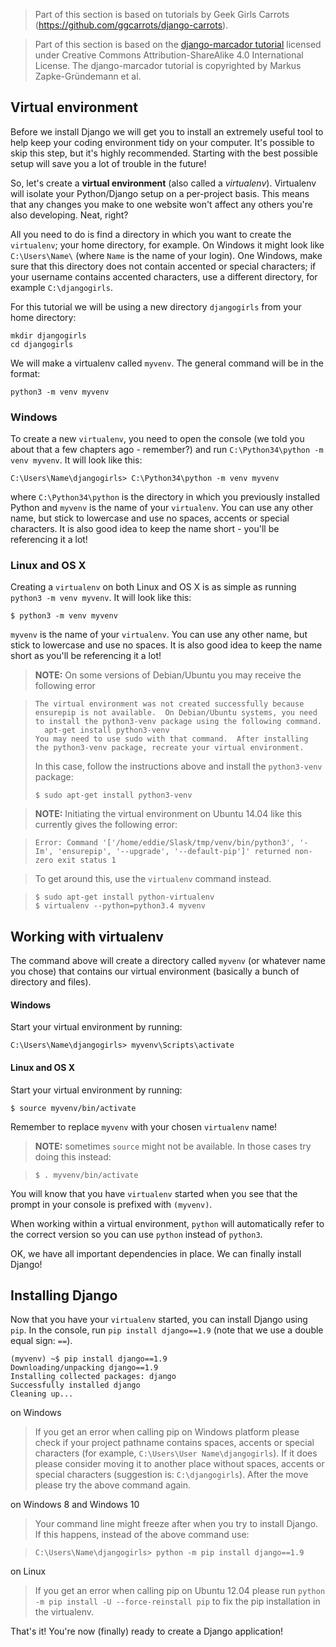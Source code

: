 > Part of this section is based on tutorials by Geek Girls Carrots (https://github.com/ggcarrots/django-carrots).

> Part of this section is based on the [django-marcador
tutorial](http://django-marcador.keimlink.de/) licensed under Creative Commons
Attribution-ShareAlike 4.0 International License. The django-marcador tutorial
is copyrighted by Markus Zapke-Gründemann et al.


## Virtual environment

Before we install Django we will get you to install an extremely useful tool to help keep your coding environment tidy on your computer. It's possible to skip this step, but it's highly recommended. Starting with the best possible setup will save you a lot of trouble in the future!

So, let's create a **virtual environment** (also called a *virtualenv*). Virtualenv will isolate your Python/Django setup on a per-project basis. This means that any changes you make to one website won't affect any others you're also developing. Neat, right?

All you need to do is find a directory in which you want to create the `virtualenv`; your home directory, for example. On Windows it might look like `C:\Users\Name\` (where `Name` is the name of your login). One Windows, make sure that this directory does not contain accented or special characters; if your username contains accented characters, use a different directory, for example `C:\djangogirls`.

For this tutorial we will be using a new directory `djangogirls` from your home directory:

    mkdir djangogirls
    cd djangogirls

We will make a virtualenv called `myvenv`. The general command will be in the format:

    python3 -m venv myvenv

### Windows

To create a new `virtualenv`, you need to open the console (we told you about that a few chapters ago - remember?) and run `C:\Python34\python -m venv myvenv`. It will look like this:

    C:\Users\Name\djangogirls> C:\Python34\python -m venv myvenv

where `C:\Python34\python` is the directory in which you previously installed Python and `myvenv` is the name of your `virtualenv`. You can use any other name, but stick to lowercase and use no spaces, accents or special characters. It is also good idea to keep the name short - you'll be referencing it a lot!

### Linux and OS X

Creating a `virtualenv` on both Linux and OS X is as simple as running `python3 -m venv myvenv`.
It will look like this:

    $ python3 -m venv myvenv

`myvenv` is the name of your `virtualenv`. You can use any other name, but stick to lowercase and use no spaces. It is also good idea to keep the name short as you'll be referencing it a lot!

> __NOTE:__ On some versions of Debian/Ubuntu you may receive the following error

>     The virtual environment was not created successfully because ensurepip is not available.  On Debian/Ubuntu systems, you need to install the python3-venv package using the following command.
>       apt-get install python3-venv
>     You may need to use sudo with that command.  After installing the python3-venv package, recreate your virtual environment.
>
> In this case, follow the instructions above and install the `python3-venv` package:
>
>     $ sudo apt-get install python3-venv

> __NOTE:__ Initiating the virtual environment on Ubuntu 14.04 like this currently gives the following error:

>     Error: Command '['/home/eddie/Slask/tmp/venv/bin/python3', '-Im', 'ensurepip', '--upgrade', '--default-pip']' returned non-zero exit status 1

> To get around this, use the `virtualenv` command instead.

>     $ sudo apt-get install python-virtualenv
>     $ virtualenv --python=python3.4 myvenv


## Working with virtualenv

The command above will create a directory called `myvenv` (or whatever name you chose) that contains our virtual environment (basically a bunch of directory and files). 

#### Windows 

Start your virtual environment by running:

    C:\Users\Name\djangogirls> myvenv\Scripts\activate

#### Linux and OS X 

Start your virtual environment by running:

    $ source myvenv/bin/activate

Remember to replace `myvenv` with your chosen `virtualenv` name!

> __NOTE:__ sometimes `source` might not be available. In those cases try doing this instead:

>     $ . myvenv/bin/activate

You will know that you have `virtualenv` started when you see that the prompt in your console is prefixed with `(myvenv)`.

When working within a virtual environment, `python` will automatically refer to the correct version so you can use `python` instead of `python3`.

OK, we have all important dependencies in place. We can finally install Django!

## Installing Django

Now that you have your `virtualenv` started, you can install Django using `pip`. In the console, run `pip install django==1.9` (note that we use a double equal sign: `==`).

    (myvenv) ~$ pip install django==1.9
    Downloading/unpacking django==1.9
    Installing collected packages: django
    Successfully installed django
    Cleaning up...

on Windows
> If you get an error when calling pip on Windows platform please check if your project pathname contains spaces, accents or special characters (for example, `C:\Users\User Name\djangogirls`). If it does please consider moving it to another place without spaces, accents or special characters (suggestion is: `C:\djangogirls`). After the move please try the above command again.

on Windows 8 and Windows 10
> Your command line might freeze after when you try to install Django. If this happens, instead of the above command use:

>     C:\Users\Name\djangogirls> python -m pip install django==1.9

on Linux
> If you get an error when calling pip on Ubuntu 12.04 please run `python -m pip install -U --force-reinstall pip` to fix the pip installation in the virtualenv.

That's it! You're now (finally) ready to create a Django application!
